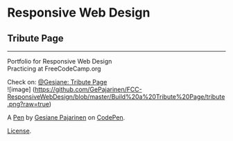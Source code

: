# Responsive Web Design
## Tribute Page 
------------------
Portfolio for Responsive Web Design   
Practicing at FreeCodeCamp.org

Check on: [@Gesiane: Tribute Page](https://codepen.io/Gesiane/full/povYbYw)   
![image] (https://github.com/GePajarinen/FCC-ResponsiveWebDesign/blob/master/Build%20a%20Tribute%20Page/tribute.png?raw=true)



A [Pen](https://codepen.io/Gesiane/pen/povYbYw) by [Gesiane Pajarinen](https://codepen.io/Gesiane) on [CodePen](https://codepen.io).

[License](https://codepen.io/Gesiane/pen/povYbYw/license).
